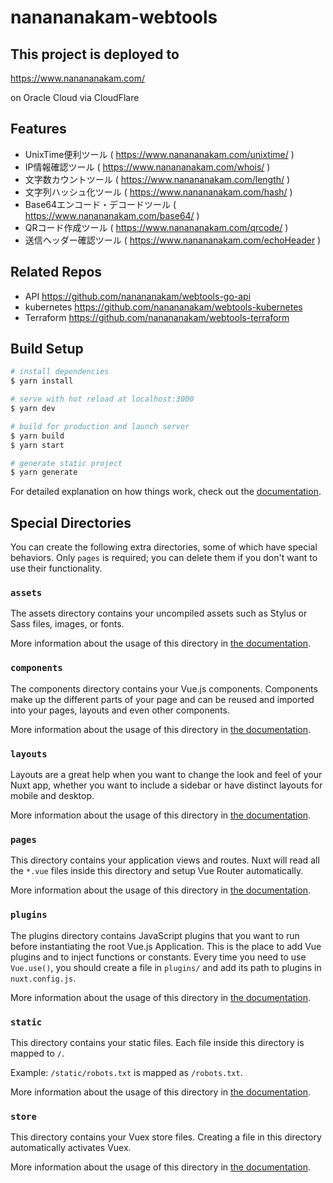 # nanananakam-webtools

## This project is deployed to
https://www.nanananakam.com/

on Oracle Cloud via CloudFlare
## Features
- UnixTime便利ツール ( https://www.nanananakam.com/unixtime/ )
- IP情報確認ツール ( https://www.nanananakam.com/whois/ )
- 文字数カウントツール ( https://www.nanananakam.com/length/ )
- 文字列ハッシュ化ツール ( https://www.nanananakam.com/hash/ )
- Base64エンコード・デコードツール ( https://www.nanananakam.com/base64/ )
- QRコード作成ツール ( https://www.nanananakam.com/qrcode/ )
- 送信ヘッダー確認ツール ( https://www.nanananakam.com/echoHeader )

## Related Repos
- API https://github.com/nanananakam/webtools-go-api
- kubernetes https://github.com/nanananakam/webtools-kubernetes
- Terraform https://github.com/nanananakam/webtools-terraform

## Build Setup

```bash
# install dependencies
$ yarn install

# serve with hot reload at localhost:3000
$ yarn dev

# build for production and launch server
$ yarn build
$ yarn start

# generate static project
$ yarn generate
```

For detailed explanation on how things work, check out the [documentation](https://nuxtjs.org).

## Special Directories

You can create the following extra directories, some of which have special behaviors. Only `pages` is required; you can delete them if you don't want to use their functionality.

### `assets`

The assets directory contains your uncompiled assets such as Stylus or Sass files, images, or fonts.

More information about the usage of this directory in [the documentation](https://nuxtjs.org/docs/2.x/directory-structure/assets).

### `components`

The components directory contains your Vue.js components. Components make up the different parts of your page and can be reused and imported into your pages, layouts and even other components.

More information about the usage of this directory in [the documentation](https://nuxtjs.org/docs/2.x/directory-structure/components).

### `layouts`

Layouts are a great help when you want to change the look and feel of your Nuxt app, whether you want to include a sidebar or have distinct layouts for mobile and desktop.

More information about the usage of this directory in [the documentation](https://nuxtjs.org/docs/2.x/directory-structure/layouts).

### `pages`

This directory contains your application views and routes. Nuxt will read all the `*.vue` files inside this directory and setup Vue Router automatically.

More information about the usage of this directory in [the documentation](https://nuxtjs.org/docs/2.x/get-started/routing).

### `plugins`

The plugins directory contains JavaScript plugins that you want to run before instantiating the root Vue.js Application. This is the place to add Vue plugins and to inject functions or constants. Every time you need to use `Vue.use()`, you should create a file in `plugins/` and add its path to plugins in `nuxt.config.js`.

More information about the usage of this directory in [the documentation](https://nuxtjs.org/docs/2.x/directory-structure/plugins).

### `static`

This directory contains your static files. Each file inside this directory is mapped to `/`.

Example: `/static/robots.txt` is mapped as `/robots.txt`.

More information about the usage of this directory in [the documentation](https://nuxtjs.org/docs/2.x/directory-structure/static).

### `store`

This directory contains your Vuex store files. Creating a file in this directory automatically activates Vuex.

More information about the usage of this directory in [the documentation](https://nuxtjs.org/docs/2.x/directory-structure/store).
